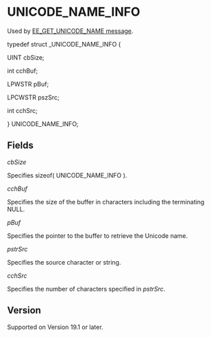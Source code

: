 # UNICODE\_NAME\_INFO

Used by
[EE\_GET\_UNICODE\_NAME message](../message/ee_get_unicode_name).

typedef struct \_UNICODE\_NAME\_INFO {

UINT cbSize;

int cchBuf;

LPWSTR pBuf;

LPCWSTR pszSrc;

int cchSrc;

} UNICODE\_NAME\_INFO;

## Fields

_cbSize_

Specifies sizeof( UNICODE\_NAME\_INFO ).

_cchBuf_

Specifies the size of the buffer in characters including the terminating NULL.

_pBuf_

Specifies the pointer to the buffer to retrieve the Unicode name.

_pstrSrc_

Specifies the source character or string.

_cchSrc_

Specifies the number of characters specified in _pstrSrc_.

## Version

Supported on Version 19.1 or later.
